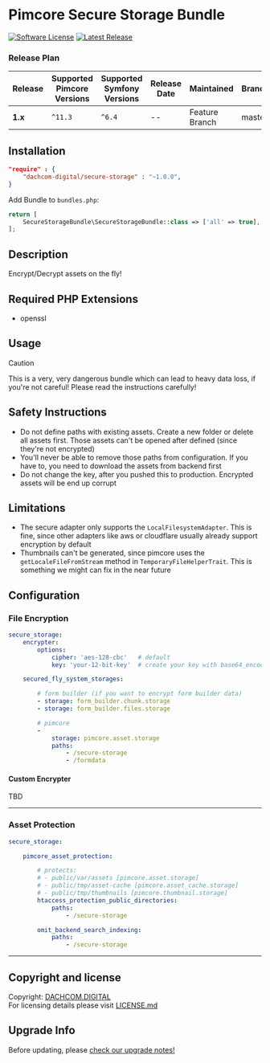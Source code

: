 # Pimcore Secure Storage Bundle
[![Software License](https://img.shields.io/badge/license-GPLv3-brightgreen.svg?style=flat-square)](LICENSE.md)
[![Latest Release](https://img.shields.io/packagist/v/dachcom-digital/secure-storage.svg?style=flat-square)](https://packagist.org/packages/dachcom-digital/secure-storage)

### Release Plan

| Release | Supported Pimcore Versions | Supported Symfony Versions | Release Date | Maintained     | Branch |
|---------|----------------------------|----------------------------|--------------|----------------|--------|
| **1.x** | `^11.3`                    | `^6.4`                     | --           | Feature Branch | master |


## Installation

```json
"require" : {
    "dachcom-digital/secure-storage" : "~1.0.0",
}
```

Add Bundle to `bundles.php`:
```php
return [
    SecureStorageBundle\SecureStorageBundle::class => ['all' => true],
];
```

## Description
Encrypt/Decrypt assets on the fly!

## Required PHP Extensions
- openssl

## Usage

> [!CAUTION]  
> This is a very, very dangerous bundle which can lead to heavy data loss, if you're not careful!
> Please read the instructions carefully!

## Safety Instructions
- Do not define paths with existing assets. Create a new folder or delete all assets first. Those assets can't be opened after defined (since they're not encrypted)
- You'll never be able to remove those paths from configuration. If you have to, you need to download the assets from backend first
- Do not change the key, after you pushed this to production. Encrypted assets will be end up corrupt

## Limitations
- The secure adapter only supports the `LocalFilesystemAdapter`. This is fine, since other adapters like aws or cloudflare usually already support encryption by default
- Thumbnails can't be generated, since pimcore uses the `getLocaleFileFromStream` method in `TemporaryFileHelperTrait`. This is something we might can fix in the near future

## Configuration

### File Encryption

```yaml
secure_storage:
    encrypter:
        options:
            cipher: 'aes-128-cbc'   # default
            key: 'your-12-bit-key'  # create your key with base64_encode(openssl_random_pseudo_bytes(16));

    secured_fly_system_storages:

        # form builder (if you want to encrypt form builder data)
        - storage: form_builder.chunk.storage
        - storage: form_builder.files.storage

        # pimcore
        -
            storage: pimcore.asset.storage
            paths:
                - /secure-storage
                - /formdata
```

#### Custom Encrypter
TBD

***

### Asset Protection

```yaml
secure_storage:

    pimcore_asset_protection:

        # protects:
        # - public/var/assets [pimcore.asset.storage]
        # - public/tmp/asset-cache [pimcore.asset_cache.storage]
        # - public/tmp/thumbnails [pimcore.thumbnail.storage]
        htaccess_protection_public_directories:
            paths:
                - /secure-storage

        omit_backend_search_indexing:
            paths:
                - /secure-storage
```

***

## Copyright and license
Copyright: [DACHCOM.DIGITAL](http://dachcom-digital.ch)  
For licensing details please visit [LICENSE.md](LICENSE.md)  

## Upgrade Info
Before updating, please [check our upgrade notes!](UPGRADE.md)
